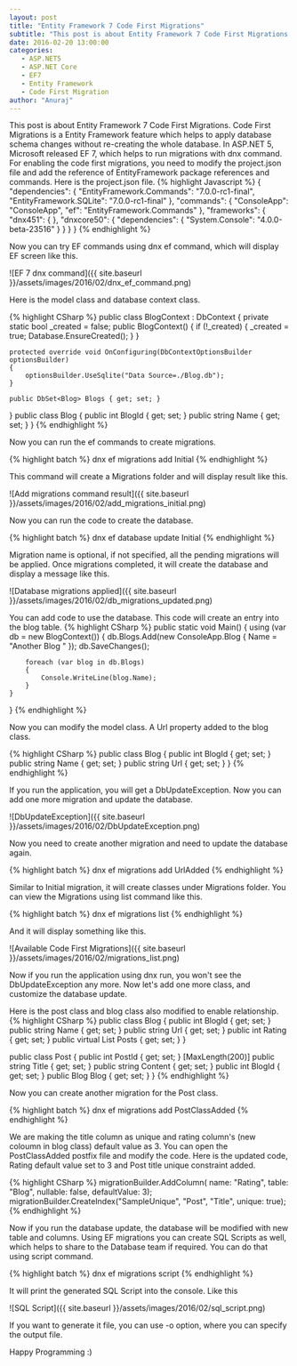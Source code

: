 ```yaml
---
layout: post
title: "Entity Framework 7 Code First Migrations"
subtitle: "This post is about Entity Framework 7 Code First Migrations. Code First Migrations is a Entity Framework feature which helps to apply database schema changes without re-creating the whole database. In ASP.NET 5, Microsoft released EF 7, which helps to run migrations with dnx command."
date: 2016-02-20 13:00:00
categories: 
   - ASP.NET5
   - ASP.NET Core
   - EF7
   - Entity Framework
   - Code First Migration
author: "Anuraj"
---
```

This post is about Entity Framework 7 Code First Migrations. Code First Migrations is a Entity Framework feature which helps to apply database schema changes without re-creating the whole database. In ASP.NET 5, Microsoft released EF 7, which helps to run migrations with dnx command. For enabling the code first migrations, you need to modify the project.json file and add the reference of EntityFramework package references and commands. Here is the project.json file.
{% highlight Javascript %}
{
    "dependencies": {
        "EntityFramework.Commands": "7.0.0-rc1-final",
        "EntityFramework.SQLite": "7.0.0-rc1-final"
    },
    "commands": {
        "ConsoleApp": "ConsoleApp",
		"ef": "EntityFramework.Commands"
    },
    "frameworks": {
        "dnx451": { },
        "dnxcore50": {
            "dependencies": {
                "System.Console": "4.0.0-beta-23516"
            }
        }
    }
}
{% endhighlight %}

Now you can try EF commands using dnx ef command, which will display EF screen like this.

![EF 7 dnx command]({{ site.baseurl }}/assets/images/2016/02/dnx_ef_command.png)

Here is the model class and database context class.

{% highlight CSharp %}
public class BlogContext : DbContext
{
    private static bool _created = false;
    public BlogContext()
    {
        if (!_created)
        {
            _created = true;
            Database.EnsureCreated();
        }
    }

    protected override void OnConfiguring(DbContextOptionsBuilder optionsBuilder)
    {
        optionsBuilder.UseSqlite("Data Source=./Blog.db");
    }

    public DbSet<Blog> Blogs { get; set; }
}
public class Blog
{
    public int BlogId { get; set; }
    public string Name { get; set; }
}
{% endhighlight %}

Now you can run the ef commands to create migrations. 

{% highlight batch %}
dnx ef migrations add Initial
{% endhighlight %}

This command will create a Migrations folder and will display result like this.

![Add migrations command result]({{ site.baseurl }}/assets/images/2016/02/add_migrations_initial.png)

Now you can run the code to create the database. 

{% highlight batch %}
dnx ef database update Initial
{% endhighlight %}

Migration name is optional, if not specified, all the pending migrations will be applied. Once migrations completed, it will create the database and display a message like this.

![Database migrations applied]({{ site.baseurl }}/assets/images/2016/02/db_migrations_updated.png)

You can add code to use the database. This code will create an entry into the blog table.
{% highlight CSharp %}
public static void Main()
{
    using (var db = new BlogContext())
    {
        db.Blogs.Add(new ConsoleApp.Blog { Name = "Another Blog " });
        db.SaveChanges();

        foreach (var blog in db.Blogs)
        {
            Console.WriteLine(blog.Name);
        }
    }
}
{% endhighlight %}

Now you can modify the model class. A Url property added to the blog class.

{% highlight CSharp %}
public class Blog
{
    public int BlogId { get; set; }
    public string Name { get; set; }
    public string Url { get; set; }
}
{% endhighlight %}

If you run the application, you will get a DbUpdateException. Now you can add one more migration and update the database.

![DbUpdateException]({{ site.baseurl }}/assets/images/2016/02/DbUpdateException.png)

Now you need to create another migration and need to update the database again.

{% highlight batch %}
dnx ef migrations add UrlAdded
{% endhighlight %}

Similar to Initial migration, it will create classes under Migrations folder. You can view the Migrations using list command like this.

{% highlight batch %}
dnx ef migrations list
{% endhighlight %}

And it will display something like this.

![Available Code First Migrations]({{ site.baseurl }}/assets/images/2016/02/migrations_list.png)

Now if you run the application using dnx run, you won't see the DbUpdateException any more. Now let's add one more class, and customize the database update. 

Here is the post class and blog class also modified to enable relationship.
{% highlight CSharp %}
public class Blog
{
    public int BlogId { get; set; }
    public string Name { get; set; }
    public string Url { get; set; }
    public int Rating { get; set; }
    public virtual List<Post> Posts { get; set; }
}

public class Post
{
    public int PostId { get; set; }
    [MaxLength(200)]
    public string Title { get; set; }
    public string Content { get; set; }
    public int BlogId { get; set; }
    public Blog Blog { get; set; }
}
{% endhighlight %}

Now you can create another migration for the Post class.

{% highlight batch %}
dnx ef migrations add PostClassAdded
{% endhighlight %}

We are making the title column as unique and rating column's (new coloumn in blog class) default value as 3. You can open the PostClassAdded postfix file and modify the code. Here is the updated code, Rating default value set to 3 and Post title unique constraint added.

{% highlight CSharp %}
migrationBuilder.AddColumn<int>(
    name: "Rating",
    table: "Blog",
    nullable: false,
    defaultValue: 3);
migrationBuilder.CreateIndex("SampleUnique", "Post", "Title", unique: true);
{% endhighlight %}

Now if you run the database update, the database will be modified with new table and columns.
Using EF migrations you can create SQL Scripts as well, which helps to share to the Database team if required. You can do that using script command.

{% highlight batch %}
dnx ef migrations script
{% endhighlight %}

It will print the generated SQL Script into the console. Like this

![SQL Script]({{ site.baseurl }}/assets/images/2016/02/sql_script.png)

If you want to generate it file, you can use -o option, where you can specify the output file.

Happy Programming :)
